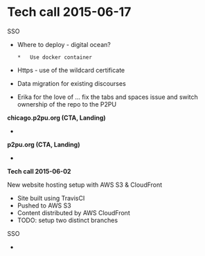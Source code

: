 # Tech call 2015-06-17

SSO

*   Where to deploy - digital ocean?

        *   Use docker container

*   Https - use of the wildcard certificate
*   Data migration for existing discourses
*   Erika for the love of ... fix the tabs and spaces issue and switch ownership of the repo to the P2PU

**chicago.p2pu.org (CTA, Landing)**

*

**p2pu.org (CTA, Landing)**

*

**Tech call 2015-06-02**

New website hosting setup with AWS S3 & CloudFront

*   Site built using TravisCI
*   Pushed to AWS S3
*   Content distributed by AWS CloudFront
*   TODO: setup two distinct branches

SSO

*